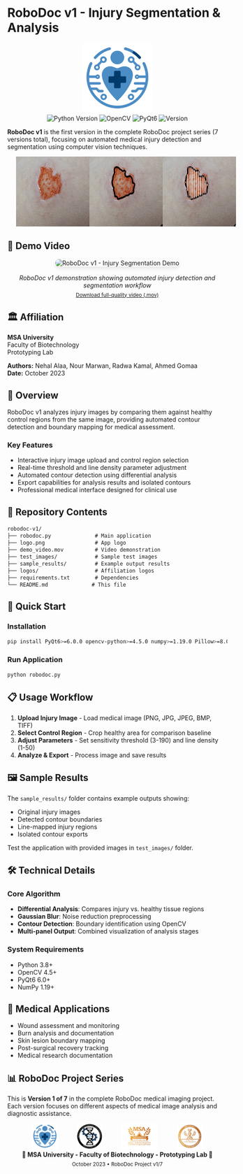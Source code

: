 # RoboDoc v1 - Injury Segmentation & Analysis

<div align="center">
  <img src="logos/robodoc_logo.png" alt="Prototyping Lab" height="160" style="margin: 0 20px;">
</div>


<div align="center">
  <img src="https://img.shields.io/badge/Python-3.8%2B-blue.svg" alt="Python Version">
  <img src="https://img.shields.io/badge/OpenCV-4.5%2B-green.svg" alt="OpenCV">
  <img src="https://img.shields.io/badge/PyQt6-6.0%2B-orange.svg" alt="PyQt6">
  <img src="https://img.shields.io/badge/Version-1%2F7-brightgreen.svg" alt="Version">
</div>

**RoboDoc v1** is the first version in the complete RoboDoc project series (7 versions total), focusing on automated medical injury detection and segmentation using computer vision techniques.

<div align="center">
  <img src="sample_results/sample_result_3.png" alt="sample_result" height="160" style="margin: 0 20px;">
</div>

## 🎥 Demo Video

<div align="center">
  <img src="demo_video.gif" alt="RoboDoc v1 - Injury Segmentation Demo" width="700" style="border-radius: 8px; box-shadow: 0 4px 8px rgba(0,0,0,0.1);">
  <br><br>
  <em>RoboDoc v1 demonstration showing automated injury detection and segmentation workflow</em>
  <br>
  <sub><a href="demo_video.mov">Download full-quality video (.mov)</a></sub>
</div>

## 🏛️ Affiliation

**MSA University**  
Faculty of Biotechnology  
Prototyping Lab  

**Authors:** Nehal Alaa, Nour Marwan, Radwa Kamal, Ahmed Gomaa  
**Date:** October 2023

## 🔬 Overview

RoboDoc v1 analyzes injury images by comparing them against healthy control regions from the same image, providing automated contour detection and boundary mapping for medical assessment.

### Key Features
- Interactive injury image upload and control region selection
- Real-time threshold and line density parameter adjustment  
- Automated contour detection using differential analysis
- Export capabilities for analysis results and isolated contours
- Professional medical interface designed for clinical use

## 📁 Repository Contents

```
robodoc-v1/
├── robodoc.py              # Main application
├── logo.png                # App logo
├── demo_video.mov          # Video demonstration
├── test_images/            # Sample test images
├── sample_results/         # Example output results
├── logos/                  # Affiliation logos
├── requirements.txt        # Dependencies
└── README.md              # This file
```

## 🚀 Quick Start

### Installation
```bash
pip install PyQt6>=6.0.0 opencv-python>=4.5.0 numpy>=1.19.0 Pillow>=8.0.0
```

### Run Application
```bash
python robodoc.py
```

## 📋 Usage Workflow

1. **Upload Injury Image** - Load medical image (PNG, JPG, JPEG, BMP, TIFF)
2. **Select Control Region** - Crop healthy area for comparison baseline
3. **Adjust Parameters** - Set sensitivity threshold (3-190) and line density (1-50)
4. **Analyze & Export** - Process image and save results

## 🖼️ Sample Results

The `sample_results/` folder contains example outputs showing:
- Original injury images
- Detected contour boundaries
- Line-mapped injury regions
- Isolated contour exports

Test the application with provided images in `test_images/` folder.

## 🛠️ Technical Details

### Core Algorithm
- **Differential Analysis**: Compares injury vs. healthy tissue regions
- **Gaussian Blur**: Noise reduction preprocessing
- **Contour Detection**: Boundary identification using OpenCV
- **Multi-panel Output**: Combined visualization of analysis stages

### System Requirements
- Python 3.8+
- OpenCV 4.5+
- PyQt6 6.0+
- NumPy 1.19+

## 🏥 Medical Applications

- Wound assessment and monitoring
- Burn analysis and documentation
- Skin lesion boundary mapping
- Post-surgical recovery tracking
- Medical research documentation

## 📊 RoboDoc Project Series

This is **Version 1 of 7** in the complete RoboDoc medical imaging project. Each version focuses on different aspects of medical image analysis and diagnostic assistance.


<div align="center">
  <img src="logos/robodoc_logo.png" alt="Prototyping Lab" height="60" style="margin: 0 20px;">
  <img src="logos/prototyping_lab_logo.PNG" alt="Prototyping Lab" height="60" style="margin: 0 20px;">
  <img src="logos/msa_university_logo.png" alt="MSA University" height="60" style="margin: 0 20px;">
  <img src="logos/biotechnology_faculty_logo.png" alt="Faculty of Biotechnology" height="60" style="margin: 0 20px;">
</div>

<div align="center">
  <strong>🏥 MSA University - Faculty of Biotechnology - Prototyping Lab 🏥</strong>
  <br>
  <sub>October 2023 • RoboDoc Project v1/7</sub>
</div>
